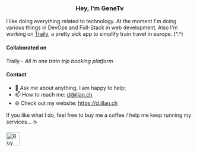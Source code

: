 <div>
  <h3 align="center">Hey, I'm GeneTv</h3>
</div>

I like doing everything related to technology. At the moment I'm doing various things in DevOps and Full-Stack in web development. Also I'm working on [Traily](https://traily.ch), a pretty sick app to simplify train travel in europe. (^.^)

#### Collaborated on

Traily - _All in one train trip booking platform_

<!-- TODO: Add the others -->

#### Contact

- 💬 Ask me about anything, I am happy to help;
- 📫 How to reach me: d@illan.ch
- 🌐 Check out my website: https://d.illan.ch

If you like what I do, feel free to buy me a coffee / help me keep running my services... ☕

<a href='https://ko-fi.com/F2F59PEW9' target='_blank'><img height='36' style='border:0px;height:36px;' src='https://cdn.ko-fi.com/cdn/kofi1.png?v=3' border='0' alt='Buy Me a Coffee at ko-fi.com' /></a>
